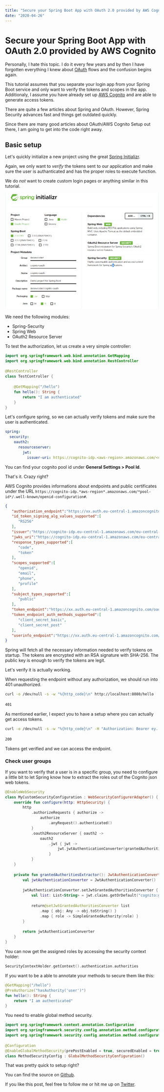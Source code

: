 ```yaml
---
title: "Secure your Spring Boot App with OAuth 2.0 provided by AWS Cognito"
date: "2020-04-26"
---
```


# Secure your Spring Boot App with OAuth 2.0 provided by AWS Cognito

Personally, I hate this topic.
I do it every few years and by then I have forgotten everything I knew about [OAuth](https://www.oauth.com/) flows and the confusion begins again.

This tutorial assumes that you separate your login app from your Spring Boot service and only want to verify the tokens and scopes in the app.
Additionaly, I assume you have already set up [AWS Cognito](https://aws.amazon.com/cognito/) and are able to generate access tokens.

There are quite a few articles about Spring and OAuth.
However, Spring Security advances fast and things get outdated quickly.

Since there are many good articles about OAuth/AWS Cognito Setup out there, I am going to get into the code right away.

## Basic setup

Let's quickly initialize a new project using the great [Spring Initializr](https://start.spring.io/).

Again, we only want to *verify* the tokens sent to our application and make sure the user is authanticated and has the proper roles to execute function.

We do *not* want to create custom login pages or anything similar in this tutorial.

![alt text](./spring_init.png)

We need the following modules:

* Spring-Security
* Spring Web
* OAuth2 Resource Server

To test the authorization, let us create a very simple controller:

```kotlin
import org.springframework.web.bind.annotation.GetMapping
import org.springframework.web.bind.annotation.RestController

@RestController
class TestController {
    
    @GetMapping("/hello")
    fun hello(): String {
        return "I am authenticated"
    }
}
```

Let's configure spring, so we can actually verify tokens and make sure the user is authenticated.

```yml
spring:
  security:
    oauth2:
      resourceserver:
        jwt:
          issuer-uri: https://cognito-idp.<aws-region>.amazonaws.com/<cognito-pool-id>
```

You can find your cognito pool id under **General Settings > Pool Id**.

That's it.
Crazy right?

AWS Cognito provides informations about endpoints and public certificates under the URL `https://cognito-idp.*aws-region*.amazonaws.com/*pool-id*/.well-known/openid-configuration#`.

```json
{
   "authorization_endpoint":"https://xx.auth.eu-central-1.amazoncognito.com/oauth2/authorize",
   "id_token_signing_alg_values_supported":[
      "RS256"
   ],
   "issuer":"https://cognito-idp.eu-central-1.amazonaws.com/eu-central-xx",
   "jwks_uri":"https://cognito-idp.eu-central-1.amazonaws.com/eu-central-xx/.well-known/jwks.json",
   "response_types_supported":[
      "code",
      "token"
   ],
   "scopes_supported":[
      "openid",
      "email",
      "phone",
      "profile"
   ],
   "subject_types_supported":[
      "public"
   ],
   "token_endpoint":"https://xx.auth.eu-central-1.amazoncognito.com/oauth2/token",
   "token_endpoint_auth_methods_supported":[
      "client_secret_basic",
      "client_secret_post"
   ],
   "userinfo_endpoint":"https://xx.auth.eu-central-1.amazoncognito.com/oauth2/userInfo"
}
```

Spring will fetch all the necessary information needed to verify tokens on startup.
The tokens are encrypted with an RSA signature with SHA-256.
The public key is enough to verify the tokens are legit.

Let's verify it is actually working.

When requesting the endpoint without any authorization, we should run into 401 unauthorized.

```sh
curl -o /dev/null -s -w "%{http_code}\n" http://localhost:8080/hello

401
```

As mentioned earlier, I expect you to have a setup where you can actually get access tokens.

```sh
curl -o /dev/null -s -w "%{http_code}\n" -H "Authorization: Bearer ey..." http://localhost:8080/hello

200
```

Tokens get verified and we can access the endpoint.

### Check user groups

If you want to verify that a user is in a specific group, you need to configure a little bit to let Spring know how to extract the roles out of the Cognito json web tokens.

```kotlin
@EnableWebSecurity
class MyCustomSecurityConfiguration : WebSecurityConfigurerAdapter() {
    override fun configure(http: HttpSecurity) {
        http
            .authorizeRequests { authorize ->
                authorize
                    .anyRequest().authenticated()
            }
            .oauth2ResourceServer { oauth2 ->
                oauth2
                    .jwt { jwt ->
                        jwt.jwtAuthenticationConverter(grantedAuthoritiesExtractor())
                    }
            }
    }

    private fun grantedAuthoritiesExtractor(): JwtAuthenticationConverter {
        val jwtAuthenticationConverter = JwtAuthenticationConverter()

        jwtAuthenticationConverter.setJwtGrantedAuthoritiesConverter { jwt ->
            val list: List<String> = jwt.claims.getOrDefault("cognito:groups", emptyList<String>()) as List<String>

            return@setJwtGrantedAuthoritiesConverter list
                .map { obj: Any -> obj.toString() }
                .map { role -> SimpleGrantedAuthority(role) }
        }

        return jwtAuthenticationConverter
    }
}
```

You can now get the assigned roles by accessing the security context holder:

```kotlin
SecurityContextHolder.getContext().authentication.authorities
```

If you want to be a able to annotate your methods to secure them like this:

```kotlin
@GetMapping("/hello")
@PreAuthorize("hasAuthority('user')")
fun hello(): String {
    return "I am authenticated"
}
```

You need to enable global method security.

```kotlin
import org.springframework.context.annotation.Configuration
import org.springframework.security.config.annotation.method.configuration.EnableGlobalMethodSecurity
import org.springframework.security.config.annotation.method.configuration.GlobalMethodSecurityConfiguration

@Configuration
@EnableGlobalMethodSecurity(prePostEnabled = true, securedEnabled = true, jsr250Enabled = true)
class MethodSecurityConfig : GlobalMethodSecurityConfiguration()
```

That was pretty quick to setup right?

You can find the source on [Github](https://github.com/kevcodez/spring-boot-2.3-oauth2-aws-cognito).

If you like this post, feel free to follow me or hit me up on [Twitter](https://twitter.com/kevcodez).